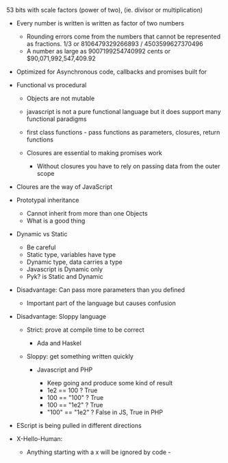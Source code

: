 53 bits with scale factors (power of two), (ie. divisor or multiplication)

- Every number is written is written as factor of two numbers

  - Rounding errors come from the numbers that cannot be represented as fractions. 1/3 or 8106479329266893 / 4503599627370496
  - A number as large as 9007199254740992 cents or $90,071,992,547,409.92

- Optimized for Asynchronous code, callbacks and promises built for

- Functional vs procedural

  - Objects are not mutable
  - javascript is not a pure functional language but it does support many functional paradigms
  - first class functions - pass functions as parameters, closures, return functions
  - Closures are essential to making promises work

    - Without closures you have to rely on passing data from the outer scope

- Cloures are the way of JavaScript

- Prototypal inheritance

  - Cannot inherit from more than one Objects
  - What is a good thing

- Dynamic vs Static

  - Be careful
  - Static type, variables have type
  - Dynamic type, data carries a type
  - Javascript is Dynamic only
  - Pyk? is Static and Dynamic

- Disadvantage: Can pass more parameters than you defined

  - Important part of the language but causes confusion

- Disadvantage: Sloppy language

  - Strict: prove at compile time to be correct

    - Ada and Haskel

  - Sloppy: get something written quickly

    - Javascript and PHP

      - Keep going and produce some kind of result
      - 1e2 == 100 ? True
      - 100 == "100" ? True
      - 100 == "1e2" ? True
      - "100" == "1e2" ? False in JS, True in PHP

- EScript is being pulled in different directions

- X-Hello-Human:

  - Anything starting with a x will be ignored by code -
